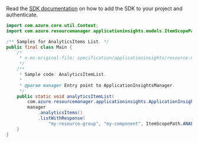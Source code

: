 Read the [SDK documentation](https://github.com/Azure/azure-sdk-for-java/blob/azure-resourcemanager-applicationinsights_1.0.0-beta.4/sdk/applicationinsights/azure-resourcemanager-applicationinsights/README.md) on how to add the SDK to your project and authenticate.

```java
import com.azure.core.util.Context;
import com.azure.resourcemanager.applicationinsights.models.ItemScopePath;

/** Samples for AnalyticsItems List. */
public final class Main {
    /*
     * x-ms-original-file: specification/applicationinsights/resource-manager/Microsoft.Insights/stable/2015-05-01/examples/AnalyticsItemList.json
     */
    /**
     * Sample code: AnalyticsItemList.
     *
     * @param manager Entry point to ApplicationInsightsManager.
     */
    public static void analyticsItemList(
        com.azure.resourcemanager.applicationinsights.ApplicationInsightsManager manager) {
        manager
            .analyticsItems()
            .listWithResponse(
                "my-resource-group", "my-component", ItemScopePath.ANALYTICS_ITEMS, null, null, null, Context.NONE);
    }
}
```
